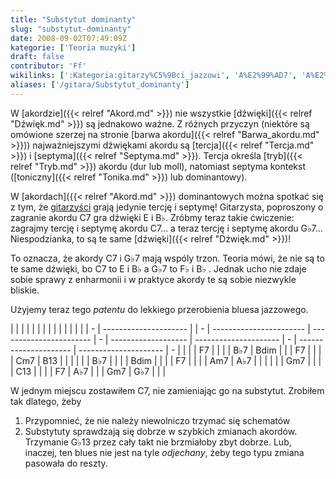 ```yaml
---
title: "Substytut dominanty"
slug: "substytut-dominanty"
date: 2008-09-02T07:49:09Z
kategorie: ['Teoria muzyki']
draft: false
contributor: 'Ff'
wikilinks: [':Kategoria:gitarzy%C5%9Bci_jazzowi', 'A%E2%99%AD7', 'A%E2%99%AD7', 'Am7', 'B%E2%99%AD7', 'B%E2%99%AD7', 'B13', 'Bdim', 'Bdim', 'C13', 'C7', 'C7', 'C7', 'Cm7', 'F7', 'F7', 'F7', 'F7', 'G%E2%99%AD13', 'G%E2%99%AD7', 'G%E2%99%AD7', 'Gm7', 'Gm7', 'akord', 'akord', 'barwa_akordu', 'blues_jazzowy', 'd%C5%BAwi%C4%99k', 'd%C5%BAwi%C4%99k', 'dominanta', 'septyma', 'tercja', 'tonika', 'tryb']
aliases: ['/gitara/Substytut_dominanty']
---
```

W [akordzie]({{< relref "Akord.md" >}}) nie wszystkie
[dźwięki]({{< relref "Dźwięk.md" >}}) są jednakowo ważne. Z różnych przyczyn
(niektóre są omówione szerzej na stronie [barwa
akordu]({{< relref "Barwa_akordu.md" >}})) najważniejszymi dźwiękami akordu są
[tercja]({{< relref "Tercja.md" >}}) i [septyma]({{< relref "Septyma.md" >}}). Tercja
określa [tryb]({{< relref "Tryb.md" >}}) akordu (dur lub moll), natomiast
septyma kontekst ([toniczny]({{< relref "Tonika.md" >}}) lub
dominantowy<!-- link nie odnosił się do niczego: 'Substytut dominanty' ('content/parked/teoria-muzyki/Substytut_dominanty.md') links to 'dominanta' ('content/parked/teoria-muzyki/dominanta.md') and that does not exist -->).

W [akordach]({{< relref "Akord.md" >}}) dominantowych można spotkać się z tym, że
[gitarzyści](/kategorie/gitarzysci-jazzowi "Kategoria gitarzyści jazzowi") grają jedynie
tercję i septymę\! Gitarzysta, poproszony o zagranie akordu C7 gra
dźwięki E i B♭. Zróbmy teraz takie ćwiczenie: zagrajmy tercję i
septymę akordu C7... a teraz tercję i septymę akordu G♭7...
Niespodzianka, to są te same [dźwięki]({{< relref "Dźwięk.md" >}})\!

To oznacza, że akordy C7<!-- link nie odnosił się do niczego: 'Substytut dominanty' ('content/parked/teoria-muzyki/Substytut_dominanty.md') links to 'C7' ('content/parked/teoria-muzyki/C7.md') and that does not exist --> i G♭7<!-- link nie odnosił się do niczego: 'Substytut dominanty' ('content/parked/teoria-muzyki/Substytut_dominanty.md') links to 'G♭7' ('content/parked/teoria-muzyki/G♭7.md') and that does not exist --> mają
wspóly trzon. Teoria mówi, że nie są to te same dźwięki, bo
C7<!-- link nie odnosił się do niczego: 'Substytut dominanty' ('content/parked/teoria-muzyki/Substytut_dominanty.md') links to 'C7' ('content/parked/teoria-muzyki/C7.md') and that does not exist --> to E i B♭ a G♭7 to F♭ i B♭ . Jednak ucho nie zdaje
sobie sprawy z enharmonii i w praktyce akordy te są sobie niezwykle
bliskie.

Użyjemy teraz tego *patentu* do lekkiego przerobienia bluesa
jazzowego<!-- link nie odnosił się do niczego: 'Substytut dominanty' ('content/parked/teoria-muzyki/Substytut_dominanty.md') links to 'blues_jazzowy' ('content/parked/teoria-muzyki/blues_jazzowy.md') and that does not exist -->.

|   |                       |  |   |                         |                         |   |                     |                       |   |                       |                       |   |
| - | --------------------- |  | - | ----------------------- | ----------------------- | - | ------------------- | --------------------- | - | --------------------- | --------------------- | - |
| | | F7<!-- link nie odnosił się do niczego: 'Substytut dominanty' ('content/parked/teoria-muzyki/Substytut_dominanty.md') links to 'F7' ('content/parked/teoria-muzyki/F7.md') and that does not exist -->   |  | | | B♭7<!-- link nie odnosił się do niczego: 'Substytut dominanty' ('content/parked/teoria-muzyki/Substytut_dominanty.md') links to 'B♭7' ('content/parked/teoria-muzyki/B♭7.md') and that does not exist -->   | Bdim<!-- link nie odnosił się do niczego: 'Substytut dominanty' ('content/parked/teoria-muzyki/Substytut_dominanty.md') links to 'Bdim' ('content/parked/teoria-muzyki/Bdim.md') and that does not exist --> | | | F7<!-- link nie odnosił się do niczego: 'Substytut dominanty' ('content/parked/teoria-muzyki/Substytut_dominanty.md') links to 'F7' ('content/parked/teoria-muzyki/F7.md') and that does not exist --> |                       | | | Cm7<!-- link nie odnosił się do niczego: 'Substytut dominanty' ('content/parked/teoria-muzyki/Substytut_dominanty.md') links to 'Cm7' ('content/parked/teoria-muzyki/Cm7.md') and that does not exist --> | B13<!-- link nie odnosił się do niczego: 'Substytut dominanty' ('content/parked/teoria-muzyki/Substytut_dominanty.md') links to 'B13' ('content/parked/teoria-muzyki/B13.md') and that does not exist --> | | |
| | | B♭7<!-- link nie odnosił się do niczego: 'Substytut dominanty' ('content/parked/teoria-muzyki/Substytut_dominanty.md') links to 'B♭7' ('content/parked/teoria-muzyki/B♭7.md') and that does not exist --> |  | | | Bdim<!-- link nie odnosił się do niczego: 'Substytut dominanty' ('content/parked/teoria-muzyki/Substytut_dominanty.md') links to 'Bdim' ('content/parked/teoria-muzyki/Bdim.md') and that does not exist --> |                         | | | F7<!-- link nie odnosił się do niczego: 'Substytut dominanty' ('content/parked/teoria-muzyki/Substytut_dominanty.md') links to 'F7' ('content/parked/teoria-muzyki/F7.md') and that does not exist --> |                       | | | Am7<!-- link nie odnosił się do niczego: 'Substytut dominanty' ('content/parked/teoria-muzyki/Substytut_dominanty.md') links to 'Am7' ('content/parked/teoria-muzyki/Am7.md') and that does not exist --> | A♭7<!-- link nie odnosił się do niczego: 'Substytut dominanty' ('content/parked/teoria-muzyki/Substytut_dominanty.md') links to 'A♭7' ('content/parked/teoria-muzyki/A♭7.md') and that does not exist --> | | |
| | | Gm7<!-- link nie odnosił się do niczego: 'Substytut dominanty' ('content/parked/teoria-muzyki/Substytut_dominanty.md') links to 'Gm7' ('content/parked/teoria-muzyki/Gm7.md') and that does not exist --> |  | | | C13<!-- link nie odnosił się do niczego: 'Substytut dominanty' ('content/parked/teoria-muzyki/Substytut_dominanty.md') links to 'C13' ('content/parked/teoria-muzyki/C13.md') and that does not exist -->   |                         | | | F7<!-- link nie odnosił się do niczego: 'Substytut dominanty' ('content/parked/teoria-muzyki/Substytut_dominanty.md') links to 'F7' ('content/parked/teoria-muzyki/F7.md') and that does not exist --> | A♭7<!-- link nie odnosił się do niczego: 'Substytut dominanty' ('content/parked/teoria-muzyki/Substytut_dominanty.md') links to 'A♭7' ('content/parked/teoria-muzyki/A♭7.md') and that does not exist --> | | | Gm7<!-- link nie odnosił się do niczego: 'Substytut dominanty' ('content/parked/teoria-muzyki/Substytut_dominanty.md') links to 'Gm7' ('content/parked/teoria-muzyki/Gm7.md') and that does not exist --> | G♭7<!-- link nie odnosił się do niczego: 'Substytut dominanty' ('content/parked/teoria-muzyki/Substytut_dominanty.md') links to 'G♭7' ('content/parked/teoria-muzyki/G♭7.md') and that does not exist --> | | |

W jednym miejscu zostawiłem C7<!-- link nie odnosił się do niczego: 'Substytut dominanty' ('content/parked/teoria-muzyki/Substytut_dominanty.md') links to 'C7' ('content/parked/teoria-muzyki/C7.md') and that does not exist -->, nie zamieniając go na
substytut. Zrobiłem tak dlatego, żeby

1.  Przypomnieć, że nie należy niewolniczo trzymać się schematów
2.  Substytuty sprawdzają się dobrze w szybkich zmianach akordów.
    Trzymanie G♭13<!-- link nie odnosił się do niczego: 'Substytut dominanty' ('content/parked/teoria-muzyki/Substytut_dominanty.md') links to 'G♭13' ('content/parked/teoria-muzyki/G♭13.md') and that does not exist --> przez cały takt nie brzmiałoby
    zbyt dobrze. Lub, inaczej, ten blues nie jest na tyle *odjechany*,
    żeby tego typu zmiana pasowała do reszty.


